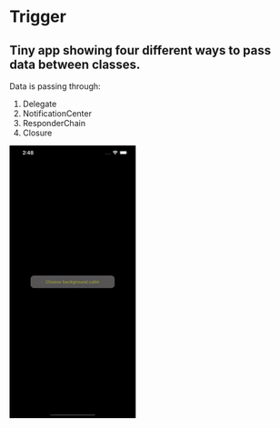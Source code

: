 # Trigger
## Tiny app showing four different ways to pass data between classes.

Data is passing through:
1. Delegate
2. NotificationCenter
3. ResponderChain
4. Closure

![](https://github.com/Qewhouse/WaysToTriggerMethod/blob/main/AppShow.gif)
